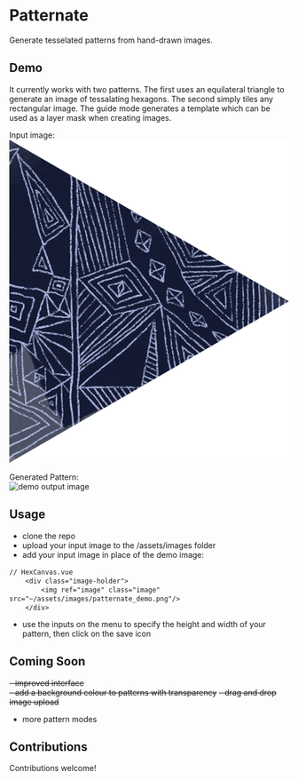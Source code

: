# Patternate

Generate tesselated patterns from hand-drawn images.

## Demo

It currently works with two patterns. The first uses an equilateral triangle to generate an image of tessalating hexagons. The second simply tiles any rectangular image. The guide mode generates a template which can be used as a layer mask when creating images.

Input image: <br />
<img src="assets/demo/demo_input.png" alt="demo input image" />

Generated Pattern: <br />
<img src="assets/demo/demo_output.png" alt="demo output image" />

## Usage

- clone the repo
- upload your input image to the /assets/images folder
- add your input image in place of the demo image:
```
// HexCanvas.vue
    <div class="image-holder">
        <img ref="image" class="image" src="~/assets/images/patternate_demo.png"/>
    </div>
```
- use the inputs on the menu to specify the height and width of your pattern, then click on the save icon

## Coming Soon

~~- improved interface~~<br/>
~~- add a background colour to patterns with transparency~~
~~- drag and drop image upload~~
- more pattern modes

## Contributions

Contributions welcome!

